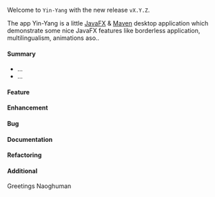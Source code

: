 Welcome to `Yin-Yang` with the new release `vX.Y.Z`.

The app Yin-Yang is a little [JavaFX] &amp; [Maven] desktop application which 
demonstrate some nice JavaFX features like borderless application, multilingualism, 
animations aso..



#### Summary
* ...
* ...



#### Feature



#### Enhancement



#### Bug



#### Documentation



#### Refactoring



#### Additional



Greetings
Naoghuman



[//]: # (Images)



[//]: # (Links)
[JavaFX]:http://docs.oracle.com/javase/8/javase-clienttechnologies.htm
[Maven]:http://maven.apache.org/



[//]: # (Issues which will be integrated in this release)

